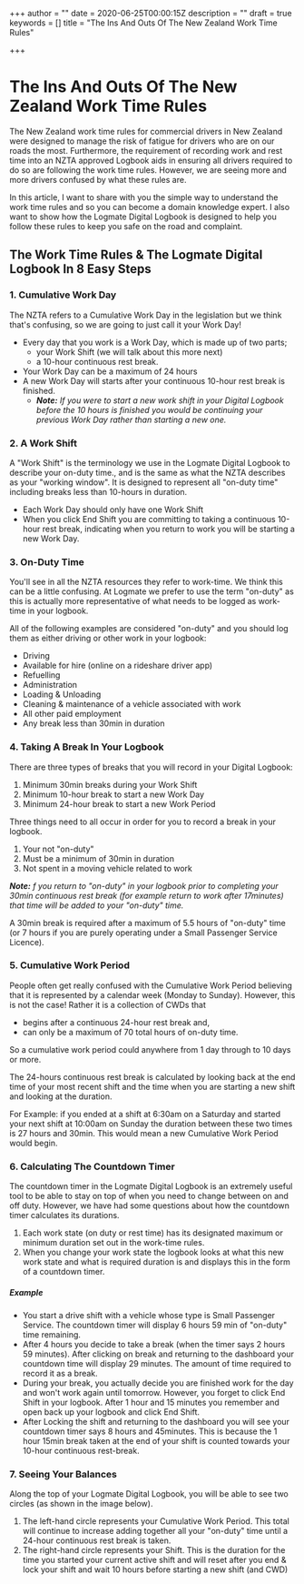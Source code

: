 +++
author = ""
date = 2020-06-25T00:00:15Z
description = ""
draft = true
keywords = []
title = "The Ins And Outs Of The New Zealand Work Time Rules"

+++
# The Ins And Outs Of The New Zealand Work Time Rules

The New Zealand work time rules for commercial drivers in New Zealand were designed to manage the risk of fatigue for drivers who are on our roads the most. Furthermore, the requirement of recording work and rest time into an NZTA approved Logbook aids in ensuring all drivers required to do so are following the work time rules. However, we are seeing more and more drivers confused by what these rules are.

In this article, I want to share with you the simple way to understand the work time rules and so you can become a domain knowledge expert. I also want to show how the Logmate Digital Logbook is designed to help you follow these rules to keep you safe on the road and complaint.

## The Work Time Rules & The Logmate Digital Logbook In 8 Easy Steps

### 1. Cumulative Work Day

The NZTA refers to a Cumulative Work Day in the legislation but we think that's confusing, so we are going to just call it your Work Day!

* Every day that you work is a Work Day, which is made up of two parts;
  * your Work Shift (we will talk about this more next)
  * a 10-hour continuous rest break.
* Your Work Day can be a maximum of 24 hours
* A new Work Day will starts after your continuous 10-hour rest break is finished. 
  * **_Note:_** _If you were to start a new work shift in your Digital Logbook before the 10 hours is finished you would be continuing your previous Work Day rather than starting a new one._ 

### 2. A Work Shift

A "Work Shift" is the terminology we use in the Logmate Digital Logbook to describe your on-duty time., and is the same as what the NZTA describes as your "working window". It is designed to represent all "on-duty time" including breaks less than 10-hours in duration.

* Each Work Day should only have one Work Shift
* When you click End Shift you are committing to taking a continuous 10-hour rest break, indicating when you return to work you will be starting a new Work Day.

### 3. On-Duty Time

You'll see in all the NZTA resources they refer to work-time. We think this can be a little confusing. At Logmate we prefer to use the term "on-duty" as this is actually more representative of what needs to be logged as work-time in your logbook.

All of the following examples are considered "on-duty" and you should log them as either driving or other work in your logbook:

* Driving
* Available for hire (online on a rideshare driver app)
* Refuelling
* Administration
* Loading & Unloading
* Cleaning & maintenance of a vehicle associated with work
* All other paid employment
* Any break less than 30min in duration

### 4. Taking A Break In Your Logbook

There are three types of breaks that you will record in your Digital Logbook:

1. Minimum 30min breaks during your Work Shift
2. Minimum 10-hour break to start a new Work Day
3. Minimum 24-hour break to start a new Work Period

Three things need to all occur in order for you to record a break in your logbook.

1. Your not "on-duty"
2. Must be a minimum of 30min in duration
3. Not spent in a moving vehicle related to work

**_Note:_** _f you return to "on-duty" in your logbook prior to completing your 30min continuous rest break (for example return to work after 17minutes) that time will be added to your "on-duty" time._

A 30min break is required after a maximum of 5.5 hours of "on-duty" time (or 7 hours if you are purely operating under a Small Passenger Service Licence).

### 5. Cumulative Work Period

People often get really confused with the Cumulative Work Period believing that it is represented by a calendar week (Monday to Sunday). However, this is not the case! Rather it is a collection of CWDs that

* begins after a continuous 24-hour rest break and,
* can only be a maximum of 70 total hours of on-duty time.

So a cumulative work period could anywhere from 1 day through to 10 days or more.

The 24-hours continuous rest break is calculated by looking back at the end time of your most recent shift and the time when you are starting a new shift and looking at the duration.

For Example: if you ended at a shift at 6:30am on a Saturday and started your next shift at 10:00am on Sunday the duration between these two times is 27 hours and 30min. This would mean a new Cumulative Work Period would begin.

### 6. Calculating The Countdown Timer

The countdown timer in the Logmate Digital Logbook is an extremely useful tool to be able to stay on top of when you need to change between on and off duty. However, we have had some questions about how the countdown timer calculates its durations.

1. Each work state (on duty or rest time) has its designated maximum or minimum duration set out in the work-time rules.
2. When you change your work state the logbook looks at what this new work state and what is required duration is and displays this in the form of a countdown timer.

##### Example

* You start a drive shift with a vehicle whose type is Small Passenger Service. The countdown timer will display 6 hours 59 min of "on-duty" time remaining.
* After 4 hours you decide to take a break (when the timer says 2 hours 59 minutes). After clicking on break and returning to the dashboard your countdown time will display 29 minutes. The amount of time required to record it as a break.
* During your break, you actually decide you are finished work for the day and won't work again until tomorrow. However, you forget to click End Shift in your logbook. After 1 hour and 15 minutes you remember and open back up your logbook and click End Shift.
* After Locking the shift and returning to the dashboard you will see your countdown timer says 8 hours and 45minutes. This is because the 1 hour 15min break taken at the end of your shift is counted towards your 10-hour continuous rest-break.

### 7. Seeing Your Balances

Along the top of your Logmate Digital Logbook, you will be able to see two circles (as shown in the image below).

1. The left-hand circle represents your Cumulative Work Period. This total will continue to increase adding together all your "on-duty" time until a 24-hour continuous rest break is taken.
2. The right-hand circle represents your Shift. This is the duration for the time you started your current active shift and will reset after you end & lock your shift and wait 10 hours before starting a new shift  (and CWD)